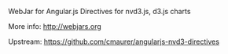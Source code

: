 WebJar for Angular.js Directives for nvd3.js, d3.js charts

More info: http://webjars.org

Upstream: https://github.com/cmaurer/angularjs-nvd3-directives
